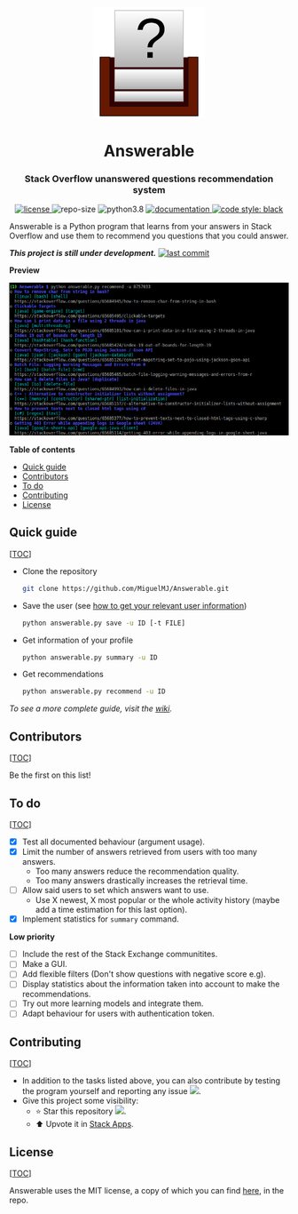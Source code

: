 <p align="center">
    <img src="doc/logo.svg" height="200px" alt="logo" title="Answerable">
</p>
<h1 align="center">Answerable</h1>
<h3 align="center">Stack Overflow unanswered questions recommendation system</h3>
<p align="center">
	<a href="LICENSE">
        <img alt="license" src="https://img.shields.io/badge/license-MIT-informational">
    </a>
	<img alt="repo-size" src="https://img.shields.io/github/repo-size/MiguelMJ/Answerable">
	<img alt="python3.8" src="https://img.shields.io/badge/python-3.8-informational">
	<a href="https://github.com/MiguelMJ/Answerable/wiki">
        <img alt="documentation" src="https://img.shields.io/badge/documentation-wiki-success">
    </a>
	<a href="https://github.com/psf/black">
        <img alt="code style: black" src="https://img.shields.io/badge/code%20style-black-000000.svg">
    </a>
</p>


Answerable is a Python program that learns from your answers in Stack Overflow and use them to recommend you questions that you could answer.

___This project is still under development.___ [![last commit](https://img.shields.io/github/last-commit/MiguelMJ/Answerable)](https://github.com/MiguelMJ/Answerable)

**Preview**

<p align="center"><img src="doc/preview.png" alt="preview"></p>

**Table of contents**

<span id="toc"></span>

  - [Quick guide](#Quick-guide32)
  - [Contributors](#Contributors62)
  - [To do](#To-do68)
  - [Contributing](#Contributing89)
  - [License](#License98)

<h2 id="Quick-guide32">Quick guide</h2> 

[[TOC](#toc)]

- Clone the repository

    ```bash
    git clone https://github.com/MiguelMJ/Answerable.git
    ```

- Save the user (see [how to get your relevant user information](https://github.com/MiguelMJ/Answerable/wiki/Getting_user_info))

    ```bash
    python answerable.py save -u ID [-t FILE]
    ```

- Get information of your profile

    ```bash
    python answerable.py summary -u ID
    ```

- Get recommendations

  ```bash
  python answerable.py recommend -u ID
  ```

_To see a more complete guide, visit the [wiki](https://github.com/MiguelMJ/Answerable/wiki)._

<h2 id="Contributors62">Contributors</h2> 

[[TOC](#toc)]

Be the first on this list!

<h2 id="To-do68">To do</h2> 

[[TOC](#toc)]

- [x] Test all documented behaviour (argument usage).
- [x] Limit the number of answers retrieved from users with too many answers.
  - Too many answers reduce the recommendation quality.
  - Too many answers drastically increases the retrieval time.
- [ ] Allow said users to set which answers want to use.
  - Use X newest, X most popular or the whole activity history (maybe add a time estimation for this last option).
- [x] Implement statistics for `summary` command.

**Low priority**

- [ ] Include the rest of the Stack Exchange communitites.
- [ ] Make a GUI.
- [ ] Add flexible filters (Don't show questions with negative score e.g).
- [ ] Display statistics about the information taken into account to make the recommendations.
- [ ] Try out more learning models and integrate them.
- [ ] Adapt behaviour for users with authentication token.

<h2 id="Contributing89">Contributing</h2> 

[[TOC](#toc)]

- In addition to the tasks listed above, you can also contribute by testing the program yourself and reporting any issue [![](https://img.shields.io/github/issues/MiguelMJ/Answerable?style=social)](https://github.com/MiguelMJ/Answerable/issues).
- Give this project some visibility:
  - :star: Star this repository [![](https://img.shields.io/github/stars/MiguelMJ/Answerable?style=social)](https://github.com/MiguelMJ/Answerable/stargazers).
  - :arrow_up: Upvote it in [Stack Apps](https://stackapps.com/questions/8805/placeholder-answerable-a-recomendator-of-unanswered-questions).

<h2 id="License98">License</h2> 

[[TOC](#toc)]

Answerable uses the MIT license, a copy of which you can find [here](LICENSE), in the repo.

